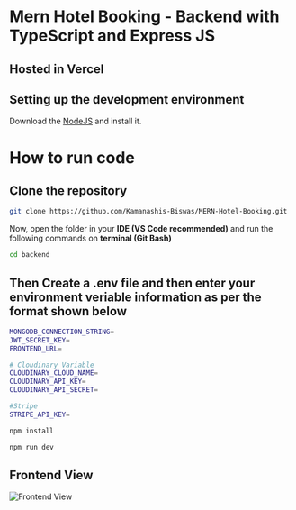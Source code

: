 # Mern Hotel Booking - Backend with TypeScript and Express JS

## Hosted in Vercel

## Setting up the development environment

Download the [NodeJS](https://nodejs.org/en) and install it.

# How to run code

## Clone the repository

```sh
git clone https://github.com/Kamanashis-Biswas/MERN-Hotel-Booking.git
```

Now, open the folder in your <b>IDE (VS Code recommended)</b> and run the following commands on <b>terminal (Git Bash)</b>

```bash
cd backend
```

## Then Create a .env file and then enter your environment veriable information as per the format shown below

```bash
MONGODB_CONNECTION_STRING=
JWT_SECRET_KEY=
FRONTEND_URL=

# Cloudinary Variable
CLOUDINARY_CLOUD_NAME=
CLOUDINARY_API_KEY=
CLOUDINARY_API_SECRET=

#Stripe
STRIPE_API_KEY=
```

```bash
npm install
```

```bash
npm run dev
```

## Frontend View

![Frontend View](https://i.ibb.co/xLGkmvg/Untitled-1.jpg)
